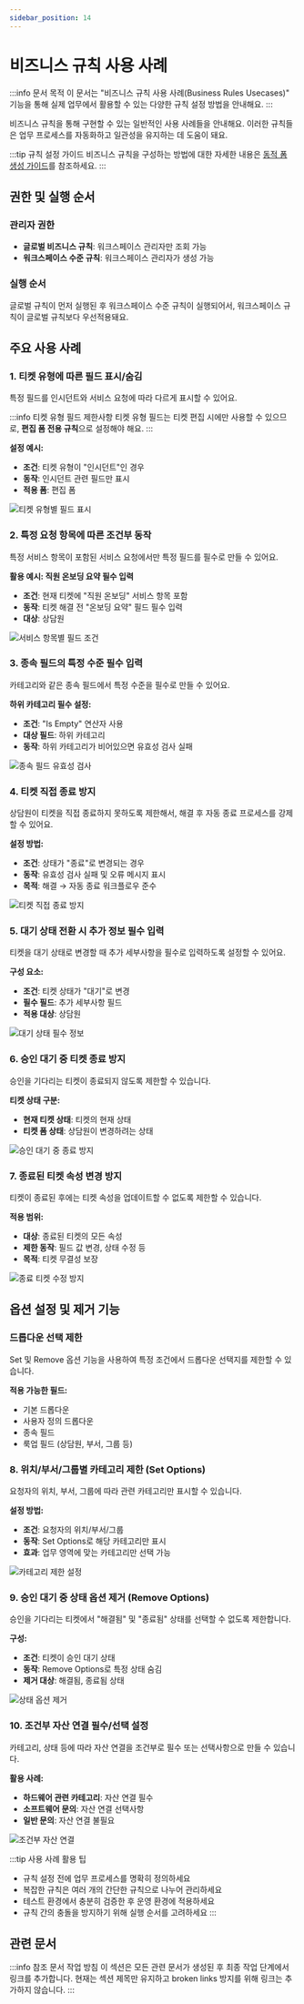 ```yaml
---
sidebar_position: 14
---
```


# 비즈니스 규칙 사용 사례

:::info 문서 목적
이 문서는 "비즈니스 규칙 사용 사례(Business Rules Usecases)" 기능을 통해 실제 업무에서 활용할 수 있는 다양한 규칙 설정 방법을 안내해요.
:::

비즈니스 규칙을 통해 구현할 수 있는 일반적인 사용 사례들을 안내해요. 이러한 규칙들은 업무 프로세스를 자동화하고 일관성을 유지하는 데 도움이 돼요.

:::tip 규칙 설정 가이드
비즈니스 규칙을 구성하는 방법에 대한 자세한 내용은 [동적 폼 생성 가이드](https://support.freshservice.com/en/support/solutions/articles/50000002728-create-no-code-dynamic-forms-with-business-rules)를 참조하세요.
:::

## 권한 및 실행 순서

### 관리자 권한
- **글로벌 비즈니스 규칙**: 워크스페이스 관리자만 조회 가능
- **워크스페이스 수준 규칙**: 워크스페이스 관리자가 생성 가능

### 실행 순서
글로벌 규칙이 먼저 실행된 후 워크스페이스 수준 규칙이 실행되어서, 워크스페이스 규칙이 글로벌 규칙보다 우선적용돼요.

## 주요 사용 사례

### 1. 티켓 유형에 따른 필드 표시/숨김

특정 필드를 인시던트와 서비스 요청에 따라 다르게 표시할 수 있어요.

:::info 티켓 유형 필드 제한사항
티켓 유형 필드는 티켓 편집 시에만 사용할 수 있으므로, **편집 폼 전용 규칙**으로 설정해야 해요.
:::

**설정 예시:**
- **조건**: 티켓 유형이 "인시던트"인 경우
- **동작**: 인시던트 관련 필드만 표시
- **적용 폼**: 편집 폼

![티켓 유형별 필드 표시](https://s3.amazonaws.com/cdn.freshdesk.com/data/helpdesk/attachments/production/50002714488/original/E0lyGD4NglKzdR2kAYKdL4FYdjjlr8OJNQ.png?1616649638)

### 2. 특정 요청 항목에 따른 조건부 동작

특정 서비스 항목이 포함된 서비스 요청에서만 특정 필드를 필수로 만들 수 있어요.

**활용 예시: 직원 온보딩 요약 필수 입력**
- **조건**: 현재 티켓에 "직원 온보딩" 서비스 항목 포함
- **동작**: 티켓 해결 전 "온보딩 요약" 필드 필수 입력
- **대상**: 상담원

![서비스 항목별 필드 조건](https://s3.amazonaws.com/cdn.freshdesk.com/data/helpdesk/attachments/production/50002714490/original/Vb7LjSR1HyNPVNkH_lLa2nlC1miPLcvGKg.png?1616649638)

### 3. 종속 필드의 특정 수준 필수 입력

카테고리와 같은 종속 필드에서 특정 수준을 필수로 만들 수 있어요.

**하위 카테고리 필수 설정:**
- **조건**: "Is Empty" 연산자 사용
- **대상 필드**: 하위 카테고리
- **동작**: 하위 카테고리가 비어있으면 유효성 검사 실패

![종속 필드 유효성 검사](https://s3.amazonaws.com/cdn.freshdesk.com/data/helpdesk/attachments/production/50002714487/original/RL40ipMjVsi2AP_crKhLWWFZixy46V0lGw.png?1616649637)

### 4. 티켓 직접 종료 방지

상담원이 티켓을 직접 종료하지 못하도록 제한해서, 해결 후 자동 종료 프로세스를 강제할 수 있어요.

**설정 방법:**
- **조건**: 상태가 "종료"로 변경되는 경우
- **동작**: 유효성 검사 실패 및 오류 메시지 표시
- **목적**: 해결 → 자동 종료 워크플로우 준수

![티켓 직접 종료 방지](https://s3.amazonaws.com/cdn.freshdesk.com/data/helpdesk/attachments/production/50002714486/original/W1PDR8dHe3Ujj321mY7Do0j9UCKQ4B3Amw.png?1616649637)

### 5. 대기 상태 전환 시 추가 정보 필수 입력

티켓을 대기 상태로 변경할 때 추가 세부사항을 필수로 입력하도록 설정할 수 있어요.

**구성 요소:**
- **조건**: 티켓 상태가 "대기"로 변경
- **필수 필드**: 추가 세부사항 필드
- **적용 대상**: 상담원

![대기 상태 필수 정보](https://s3.amazonaws.com/cdn.freshdesk.com/data/helpdesk/attachments/production/50002714491/original/riQdkYSOkpZywYoSU11AD1UyQzXr6Awa1g.png?1616649638)

### 6. 승인 대기 중 티켓 종료 방지

승인을 기다리는 티켓이 종료되지 않도록 제한할 수 있습니다.

**티켓 상태 구분:**
- **현재 티켓 상태**: 티켓의 현재 상태
- **티켓 폼 상태**: 상담원이 변경하려는 상태

![승인 대기 중 종료 방지](https://s3.amazonaws.com/cdn.freshdesk.com/data/helpdesk/attachments/production/50002714489/original/1x5sE1zzEdbfJCshGq3gaVY_Q2v6CfUZvg.png?1616649638)

### 7. 종료된 티켓 속성 변경 방지

티켓이 종료된 후에는 티켓 속성을 업데이트할 수 없도록 제한할 수 있습니다.

**적용 범위:**
- **대상**: 종료된 티켓의 모든 속성
- **제한 동작**: 필드 값 변경, 상태 수정 등
- **목적**: 티켓 무결성 보장

![종료 티켓 수정 방지](https://s3.amazonaws.com/cdn.freshdesk.com/data/helpdesk/attachments/production/50002714485/original/B7E_-gUHIA0WFCvQ0_drmOW8Z_KHl1Ibqg.png?1616649636)

## 옵션 설정 및 제거 기능

### 드롭다운 선택 제한

Set 및 Remove 옵션 기능을 사용하여 특정 조건에서 드롭다운 선택지를 제한할 수 있습니다.

**적용 가능한 필드:**
- 기본 드롭다운
- 사용자 정의 드롭다운
- 종속 필드
- 룩업 필드 (상담원, 부서, 그룹 등)

### 8. 위치/부서/그룹별 카테고리 제한 (Set Options)

요청자의 위치, 부서, 그룹에 따라 관련 카테고리만 표시할 수 있습니다.

**설정 방법:**
- **조건**: 요청자의 위치/부서/그룹
- **동작**: Set Options로 해당 카테고리만 표시
- **효과**: 업무 영역에 맞는 카테고리만 선택 가능

![카테고리 제한 설정](https://s3.amazonaws.com/cdn.freshdesk.com/data/helpdesk/attachments/production/50002920008/original/Scb7vYOKJlv0A7QSfTrdQEgCdHy7uJ9MCw.jpg?1619794916)

### 9. 승인 대기 중 상태 옵션 제거 (Remove Options)

승인을 기다리는 티켓에서 "해결됨" 및 "종료됨" 상태를 선택할 수 없도록 제한합니다.

**구성:**
- **조건**: 티켓이 승인 대기 상태
- **동작**: Remove Options로 특정 상태 숨김
- **제거 대상**: 해결됨, 종료됨 상태

![상태 옵션 제거](https://s3.amazonaws.com/cdn.freshdesk.com/data/helpdesk/attachments/production/50002920182/original/Bz_7pKKkup8i4L3OFddd0j1PiswuMyZVCg.jpg?1619795932)

### 10. 조건부 자산 연결 필수/선택 설정

카테고리, 상태 등에 따라 자산 연결을 조건부로 필수 또는 선택사항으로 만들 수 있습니다.

**활용 사례:**
- **하드웨어 관련 카테고리**: 자산 연결 필수
- **소프트웨어 문의**: 자산 연결 선택사항
- **일반 문의**: 자산 연결 불필요

![조건부 자산 연결](https://s3.amazonaws.com/cdn.freshdesk.com/data/helpdesk/attachments/production/50002921178/original/8Ol7-WIol2VuG0H1WV6s2O80ApIRGrC2gw.jpg?1619805583)

:::tip 사용 사례 활용 팁
- 규칙 설정 전에 업무 프로세스를 명확히 정의하세요
- 복잡한 규칙은 여러 개의 간단한 규칙으로 나누어 관리하세요
- 테스트 환경에서 충분히 검증한 후 운영 환경에 적용하세요
- 규칙 간의 충돌을 방지하기 위해 실행 순서를 고려하세요
:::

## 관련 문서

:::info 참조 문서 작업 방침
이 섹션은 모든 관련 문서가 생성된 후 최종 작업 단계에서 링크를 추가합니다.
현재는 섹션 제목만 유지하고 broken links 방지를 위해 링크는 추가하지 않습니다.
:::

<!-- 최종 작업 시 아래 형태로 추가:
- [비즈니스 규칙 설정 가이드](./business-rules-configuration)
- [비즈니스 규칙 문제 해결](./business-rules-troubleshooting-guide)
- [동적 폼 생성](./dynamic-forms)
- [필드 관리](./field-management)
-->

